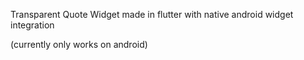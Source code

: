 Transparent Quote Widget made in flutter with native android widget integration

(currently only works on android)